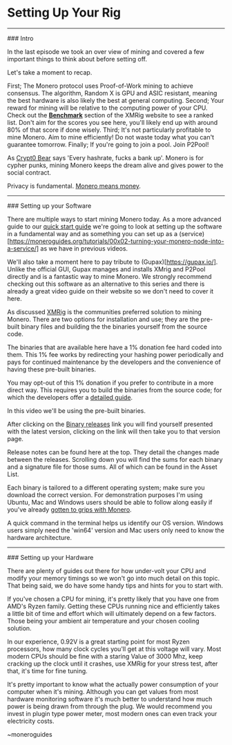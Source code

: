 # Setting Up Your Rig

<hr/>
### Intro

In the last episode we took an over view of mining and covered a few important things to think about before setting off.

Let's take a moment to recap.

First; The Monero protocol uses Proof-of-Work mining to achieve consensus. The algorithm, Random X is GPU and ASIC resistant, meaning the best hardware is also likely the best at general computing.
Second; Your reward for mining will be relative to the computing power of your CPU. Check out the [**Benchmark**](https://xmrig.com/benchmark) section of the XMRig website to see a ranked list. Don't aim for the scores you see here, you'll likely end up with around 80% of that score if done wisely.
Third; It's not particularly profitable to mine Monero. Aim to mine efficiently! Do not waste today what you can't guarantee tomorrow.
Finally; If you're going to join a pool. Join P2Pool!

As [Crypt0 Bear](https://youtube.com/watch?v=8xLbMQBkWhw) says 'Every hashrate, fucks a bank up'. Monero is for cypher punks, mining Monero keeps the dream alive and gives power to the social contract. 

Privacy is fundamental. [Monero means money](https://en.wiktionary.org/wiki/Monero).

<hr/>
### Setting up your Software

There are multiple ways to start mining Monero today. As a more advanced guide to our [quick start guide](https://moneroguides.org/tutorials/00x03-mining-monero-p2pool-quick-start-guide/) we're going to look at setting up the software in a fundamental way and as something you can set up as a (service)[https://moneroguides.org/tutorials/00x02-turning-your-monero-node-into-a-service/] as we have in previous videos.

We'll also take a moment here to pay tribute to (Gupax)[https://gupax.io/]. Unlike the official GUI, Gupax manages and installs XMrig and P2Pool directly and is a fantastic way to mine Monero. We strongly recommend checking out this software as an alternative to this series and there is already a great video guide on their website so we don't need to cover it here.

As discussed [XMRig](https://GitHub.com/xmrig) is the communities preferred solution to mining Monero. There are two options for installation and use; they are the pre-built binary files and building the the binaries yourself from the source code.

The binaries that are available here have a 1% donation fee hard coded into them. This 1% fee works by redirecting your hashing power periodically and pays for continued maintenance by the developers and the convenience of having these pre-built binaries. 

You may opt-out of this 1% donation if you prefer to contribute in a more direct way. This requires you to build the binaries from the source code; for which the developers offer a [detailed guide](https://xmrig.com/docs/miner/build).

In this video we'll be using the pre-built binaries.

After clicking on the [Binary releases](https://GitHub.com/xmrig/xmrig/releases) link you will find yourself presented with the latest version, clicking on the link will then take you to that version page.

Release notes can be found here at the top. They detail the changes made between the releases. Scrolling down you will find the sums for each binary and a signature file for those sums. All of which can be found in the Asset List.

Each binary is tailored to a different operating system; make sure you download the correct version. For demonstration purposes I'm using Ubuntu, Mac and Windows users should be able to follow along easily if you've already [gotten to grips with Monero](https://www.youtube.com/watch?v=AKB4w-L5ECA&list=PLcyDcJ4lpDVBpsnI-fbkB-7O4M63VIA2g).

A quick command in the terminal helps us identify our OS version. Windows users simply need the 'win64' version and Mac users only need to know the hardware architecture. 

<hr/>
### Setting up your Hardware

There are plenty of guides out there for how under-volt your CPU and modify your memory timings so we won't go into much detail on this topic. That being said, we do have some handy tips and hints for you to start with.

If you've chosen a CPU for mining, it's pretty likely that you have one from AMD's Ryzen family. Getting these CPUs running nice and efficiently takes a little bit of time and effort which will ultimately depend on a few factors. Those being your ambient air temperature and your chosen cooling solution.

In our experience, 0.92V is a great starting point for most Ryzen processors, how many clock cycles you'll get at this voltage will vary. Most modern CPUs should be fine with a staring Value of 3000 Mhz, keep cracking up the clock until it crashes, use XMRig for your stress test, after that, it's time for fine tuning. 

It's pretty important to know what the actually power consumption of your computer when it's mining. Although you can get values from most hardware monitoring software it's much better to understand how much power is being drawn from through the plug. We would recommend you invest in plugin type power meter, most modern ones can even track your electricity costs.


~moneroguides
